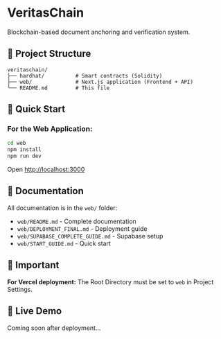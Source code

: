 # VeritasChain

Blockchain-based document anchoring and verification system.

## 📁 Project Structure

```
veritaschain/
├── hardhat/          # Smart contracts (Solidity)
├── web/              # Next.js application (Frontend + API)
└── README.md         # This file
```

## 🚀 Quick Start

### For the Web Application:

```bash
cd web
npm install
npm run dev
```

Open [http://localhost:3000](http://localhost:3000)

## 📖 Documentation

All documentation is in the `web/` folder:

- `web/README.md` - Complete documentation
- `web/DEPLOYMENT_FINAL.md` - Deployment guide
- `web/SUPABASE_COMPLETE_GUIDE.md` - Supabase setup
- `web/START_GUIDE.md` - Quick start

## 🔗 Important

**For Vercel deployment:** The Root Directory must be set to `web` in Project Settings.

## 🚀 Live Demo

Coming soon after deployment...
